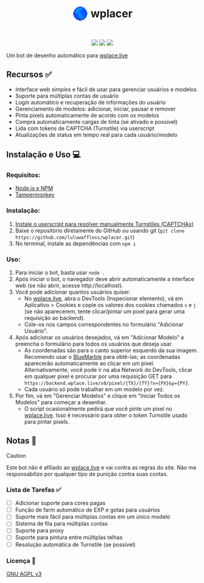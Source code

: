 <h1 align="center"><p style="display: inline-flex; align-items: center; gap: 0.25em"><img style="width: 1.5em; height: 1.5em;" src="public/icons/favicon.png">wplacer</p></h1>

<p align="center"><img src="https://img.shields.io/github/package-json/v/luluwaffless/wplacer">
<a href="LICENSE"><img src="https://img.shields.io/github/license/luluwaffless/wplacer"></a>
<a href="README.md"><img src="https://img.shields.io/badge/translation-english-red"></a></p>

Um bot de desenho automático para [wplace.live](https://wplace.live/)

## Recursos ✅

- Interface web simples e fácil de usar para gerenciar usuários e modelos
- Suporte para múltiplas contas de usuário
- Login automático e recuperação de informações do usuário
- Gerenciamento de modelos: adicionar, iniciar, pausar e remover
- Pinta pixels automaticamente de acordo com os modelos
- Compra automaticamente cargas de tinta (se ativado e possível)
- Lida com tokens de CAPTCHA (Turnstile) via userscript
- Atualizações de status em tempo real para cada usuário/modelo

## Instalação e Uso 💻
### Requisitos:
- [Node.js e NPM](https://nodejs.org/)
- [Tampermonkey](https://www.tampermonkey.net/)
### Instalação:
1. [Instale o userscript para resolver manualmente Turnstiles (CAPTCHAs)](https://raw.githubusercontent.com/luluwaffless/wplacer/refs/heads/main/public/wplacer.user.js)
2. Baixe o repositório diretamente do GitHub ou usando git (`git clone https://github.com/luluwaffless/wplacer.git`)
3. No terminal, instale as dependências com `npm i`
### Uso:
1. Para iniciar o bot, basta usar `node .`
2. Após iniciar o bot, o navegador deve abrir automaticamente a interface web (se não abrir, acesse http://localhost).
3. Você pode adicionar quantos usuários quiser.
   - No [wplace.live](https://wplace.live/), abra o DevTools (Inspecionar elemento), vá em Aplicativo > Cookies e copie os valores dos cookies chamados `s` e `j` (se não aparecerem, tente clicar/pintar um pixel para gerar uma requisição ao backend).
   - Cole-os nos campos correspondentes no formulário "Adicionar Usuário".
4. Após adicionar os usuários desejados, vá em "Adicionar Modelo" e preencha o formulário para todos os usuários que deseja usar.
   - As coordenadas são para o canto superior esquerdo da sua imagem. Recomendo usar o [BlueMarble](https://github.com/SwingTheVine/Wplace-BlueMarble) para obtê-las; as coordenadas aparecerão automaticamente ao clicar em um pixel. Alternativamente, você pode ir na aba Network do DevTools, clicar em qualquer pixel e procurar por uma requisição GET para `https://backend.wplace.live/s0/pixel/{TX}/{TY}?x={PX}&y={PY}`.
   - Cada usuário só pode trabalhar em um modelo por vez.
5. Por fim, vá em "Gerenciar Modelos" e clique em "Iniciar Todos os Modelos" para começar a desenhar.
   - O script ocasionalmente pedirá que você pinte um pixel no [wplace.live](https://wplace.live/). Isso é necessário para obter o token Turnstile usado para pintar pixels.

## Notas 📝

> [!CAUTION]
> Este bot não é afiliado ao [wplace.live](https://wplace.live/) e vai contra as regras do site. Não me responsabilizo por qualquer tipo de punição contra suas contas.

### Lista de Tarefas ✅
- [ ] Adicionar suporte para cores pagas
- [ ] Função de farm automático de EXP e gotas para usuários
- [ ] Suporte mais fácil para múltiplas contas em um único modelo
- [ ] Sistema de fila para múltiplas contas
- [ ] Suporte para proxy
- [ ] Suporte para pintura entre múltiplas telhas
- [ ] Resolução automática de Turnstile (se possível)

### Licença 📜

[GNU AGPL v3](LICENSE)
